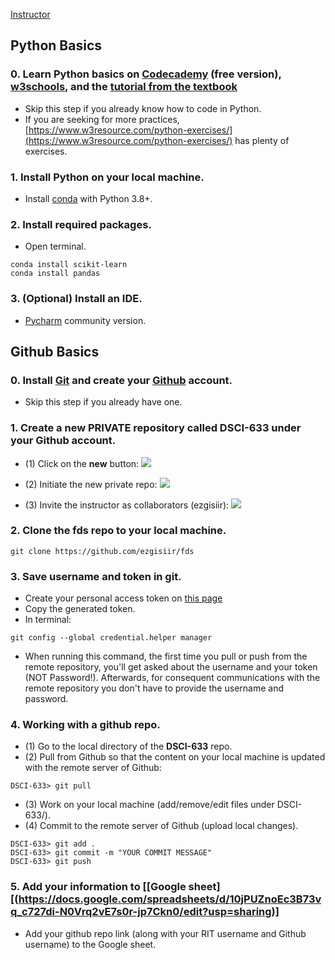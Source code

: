 [Instructor](https://www.rit.edu/computing/directory/eskics-ezgi-siir-kibris)


## Python Basics

### 0. Learn Python basics on [Codecademy](https://www.codecademy.com/learn/learn-python) (free version), [w3schools](https://www.w3schools.com/python/), and the [tutorial from the textbook](http://www.cse.msu.edu/~ptan/dmbook/tutorials/tutorial1/tutorial1.html)
 - Skip this step if you already know how to code in Python.
 - If you are seeking for more practices, [https://www.w3resource.com/python-exercises/](https://www.w3resource.com/python-exercises/) has plenty of exercises.

### 1. Install Python on your local machine.

 - Install [conda](https://docs.conda.io/en/latest/miniconda.html) with Python 3.8+.

### 2. Install required packages.
 - Open terminal.
 ```
 conda install scikit-learn
 conda install pandas
 ```

### 3. (Optional) Install an IDE.
 - [Pycharm](https://www.jetbrains.com/pycharm/) community version.


## Github Basics

### 0. Install [Git](https://git-scm.com/downloads) and create your [Github](https://github.com/) account.
 - Skip this step if you already have one.

### 1. Create a new PRIVATE repository called **DSCI-633** under your Github account.
 - (1) Click on the **new** button:
 ![](../img/create_repo.png?raw=yes)

 - (2) Initiate the new private repo:
 ![](../img/init_repo.png?raw=yes)

 - (3) Invite the instructor as collaborators (ezgisiir):
 ![](../img/invite.png?raw=yes)

### 2. Clone the **fds** repo to your local machine.
 ```
 git clone https://github.com/ezgisiir/fds
 ```

### 3. Save username and token in git.
 - Create your personal access token on [this page](https://github.com/settings/tokens)
 - Copy the generated token.
 - In terminal:
 ```
 git config --global credential.helper manager
 ```
 - When running this command, the first time you pull or push from the remote repository, you'll get asked about the username and your token (NOT Password!). Afterwards, for consequent communications with the remote repository you don't have to provide the username and password.

### 4. Working with a github repo.
 - (1) Go to the local directory of the **DSCI-633** repo.
 - (2) Pull from Github so that the content on your local machine is updated with the remote server of Github:
 ```
 DSCI-633> git pull
 ```
 - (3) Work on your local machine (add/remove/edit files under DSCI-633/).
 - (4) Commit to the remote server of Github (upload local changes).
 ```
 DSCI-633> git add .
 DSCI-633> git commit -m "YOUR COMMIT MESSAGE"
 DSCI-633> git push
 ```

 ### 5. Add your information to [[Google sheet][(https://docs.google.com/spreadsheets/d/10jPUZnoEc3B73vq_c727di-N0Vrq2vE7s0r-jp7Ckn0/edit?usp=sharing)]
 - Add your github repo link (along with your RIT username and Github username) to the Google sheet.
